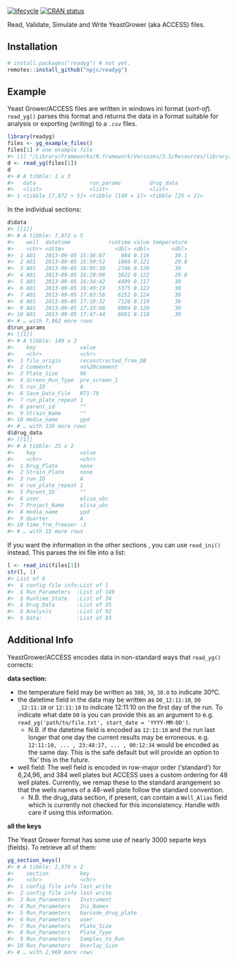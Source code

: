 
<!-- README.md is generated from README.Rmd. Please edit that file -->

[![lifecycle](https://img.shields.io/badge/lifecycle-maturing-blue.svg)](https://www.tidyverse.org/lifecycle/#maturing)
[![CRAN
status](https://www.r-pkg.org/badges/version/readyg)](https://cran.r-project.org/package=readyg)

Read, Validate, Simulate and Write YeastGrower (aka ACCESS)
files.

## Installation

<!-- You can install the released version of yg from [CRAN](https://CRAN.R-project.org) with: -->

``` r
# install.packages("readyg") # not yet.
remotes::install_github("npjc/readyg")
```

## Example

Yeast Grower/ACCESS files are written in windows ini format (*sort-of*).
`read_yg()` parses this format and returns the data in a format suitable
for analysis or exporting (writing) to a `.csv` files.

``` r
library(readyg)
files <- yg_example_files()
files[1] # one example file
#> [1] "/Library/Frameworks/R.framework/Versions/3.5/Resources/library/readyg/extdata/05_09_13_RT1-79_ps1_A_96_T_13.txt"
d <- read_yg(files[1])
d
#> # A tibble: 1 x 3
#>   data                 run_params         drug_data        
#>   <list>               <list>             <list>           
#> 1 <tibble [7,872 × 5]> <tibble [149 × 2]> <tibble [25 × 2]>
```

In the individual sections:

``` r
d$data
#> [[1]]
#> # A tibble: 7,872 x 5
#>    well  datetime            runtime value temperature
#>    <chr> <dttm>                <dbl> <dbl>       <dbl>
#>  1 A01   2013-09-05 15:36:07     984 0.116        30.1
#>  2 A01   2013-09-05 15:50:52    1868 0.121        29.8
#>  3 A01   2013-09-05 16:05:30    2746 0.126        30  
#>  4 A01   2013-09-05 16:20:06    3622 0.122        29.8
#>  5 A01   2013-09-05 16:34:42    4499 0.117        30  
#>  6 A01   2013-09-05 16:49:19    5375 0.122        30  
#>  7 A01   2013-09-05 17:03:56    6252 0.124        30  
#>  8 A01   2013-09-05 17:18:32    7128 0.119        30  
#>  9 A01   2013-09-05 17:33:08    8004 0.120        30  
#> 10 A01   2013-09-05 17:47:44    8881 0.118        30  
#> # … with 7,862 more rows
d$run_params
#> [[1]]
#> # A tibble: 149 x 2
#>    key              value                
#>    <chr>            <chr>                
#>  1 file_origin      reconstructed_from_DB
#>  2 Comments         no%20comment         
#>  3 Plate_Size       96                   
#>  4 Screen_Run_Type  pre_screen_1         
#>  5 run_ID           A                    
#>  6 Save_Data_File   RT1-79               
#>  7 run_plate_repeat 1                    
#>  8 parent_id        ""                   
#>  9 Strain_Name      ""                   
#> 10 media_name       ypd                  
#> # … with 139 more rows
d$drug_data
#> [[1]]
#> # A tibble: 25 x 2
#>    key              value    
#>    <chr>            <chr>    
#>  1 Drug_Plate       none     
#>  2 Strain_Plate     none     
#>  3 run_ID           A        
#>  4 run_plate_repeat 1        
#>  5 Parent_ID        ""       
#>  6 user             elisa_ubc
#>  7 Project_Name     elisa_ubc
#>  8 media_name       ypd      
#>  9 Quarter          A        
#> 10 time_frm_freezer -1       
#> # … with 15 more rows
```

If you want the information in the other sections , you can use
`read_ini()` instead. This parses the ini file into a list:

``` r
l <- read_ini(files[1])
str(l, 1)
#> List of 6
#>  $ config file info:List of 1
#>  $ Run_Parameters  :List of 149
#>  $ Runtime_State   :List of 34
#>  $ Drug_Data       :List of 25
#>  $ Analysis        :List of 92
#>  $ Data:           :List of 83
```

## Additional Info

YeastGrower/ACCESS encodes data in non-standard ways that `read_yg()`
corrects:

**data section:**

  - the temperature field may be written as `300`, `30`, `30.0` to
    indicate 30ºC.  
  - the datetime field in the data may be written as `D0_12:11:10`, `D0
    _12:11:10` or `12:11:10` to indicate 12:11:10 on the first day of
    the run. To indicate what date `D0` is you can provide this as an
    argument to e.g. `read_yg('path/to/file.txt', start_date =
    'YYYY-MM-DD')`.
      - N.B. if the datetime field is encoded as `12:11:10` and the run
        last longer that one day the current results may be erroneous.
        e.g. `12:11:10, ... , 23:48:17, ... , 00:12:34` would be encoded
        as the same day. This is the safe default but will provide an
        option to ‘fix’ this in the future.  
  - well field: The well field is encoded in row-major order
    (‘standard’) for 6,24,96, and 384 well plates but ACCESS uses a
    custom ordering for 48 well plates. Currently, we remap these to the
    standard arangement so that the wells names of a 48-well plate
    follow the standard convention.
      - N.B. the drug\_data section, if present, can contain a
        `Well_Alias` field which is currently not checked for this
        inconsistency. Handle with care if using this information.

**all the keys**

The Yeast Grower format has some use of nearly 3000 separte keys
(fields). To retrieve all of them:

``` r
yg_section_keys()
#> # A tibble: 2,979 x 2
#>    section          key               
#>    <chr>            <chr>             
#>  1 config file info last_write        
#>  2 config file info last write        
#>  3 Run_Parameters   Instrument        
#>  4 Run_Parameters   Ini_Names         
#>  5 Run_Parameters   barcode_drug_plate
#>  6 Run_Parameters   user              
#>  7 Run_Parameters   Plate_Size        
#>  8 Run_Parameters   Plate_Type        
#>  9 Run_Parameters   Samples_to_Run    
#> 10 Run_Parameters   Overlay_Size      
#> # … with 2,969 more rows
```
